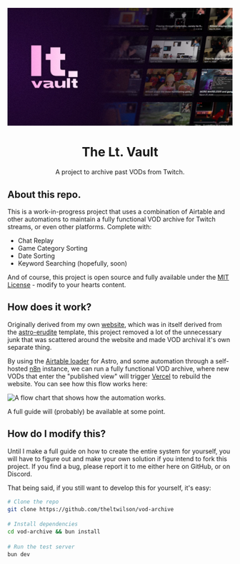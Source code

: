 ![Showcase Card](/public/static/twitter-card.webp)

<div align="center">

# The Lt. Vault
A project to archive past VODs from Twitch.

</div>

## About this repo.
This is a work-in-progress project that uses a combination of Airtable and other automations to maintain a fully functional VOD archive for Twitch streams, or even other platforms. Complete with:

* Chat Replay
* Game Category Sorting
* Date Sorting
* Keyword Searching (hopefully, soon)

And of course, this project is open source and fully available under the [MIT License](LICENSE) - modify to your hearts content.

## How does it work?
Originally derived from my own [website](https://github.com/theltwilson/website), which was in itself derived from the [astro-erudite](https://github.com/jktrn/astro-erudite) template, this project removed a lot of the unnecessary junk that was scattered around the website and made VOD archival it's own separate thing.

By using the [Airtable loader](https://github.com/ascorbic/astro-loaders) for Astro, and some automation through a self-hosted [n8n](https://n8n.io) instance, we can run a fully functional VOD archive, where new VODs that enter the "published view" will trigger [Vercel](https://vercel.com) to rebuild the website. You can see how this flow works here:

![A flow chart that shows how the automation works.](https://cdn.ltwilson.tv/u/ZZfMze.png)

A full guide will (probably) be available at some point.

## How do I modify this?
Until I make a full guide on how to create the entire system for yourself, you will have to figure out and make your own solution if you intend to fork this project. If you find a bug, please report it to me either here on GitHub, or on Discord.

That being said, if you still want to develop this for yourself, it's easy:

```sh
# Clone the repo
git clone https://github.com/theltwilson/vod-archive

# Install dependencies
cd vod-archive && bun install

# Run the test server
bun dev
```